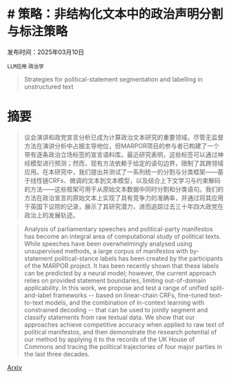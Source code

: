 # # 策略：非结构化文本中的政治声明分割与标注策略

发布时间：2025年03月10日

`LLM应用` `政治学`

> Strategies for political-statement segmentation and labelling in unstructured text

# 摘要

> 议会演讲和政党宣言分析已成为计算政治文本研究的重要领域。尽管无监督方法在演讲分析中占据主导地位，但MARPOR项目的参与者已构建了一个带有逐条政治立场标签的宣言语料库。最近研究表明，这些标签可以通过神经模型进行预测；然而，现有方法依赖于给定的语句边界，限制了其跨领域应用。在本研究中，我们提出并测试了一系列统一的分割与分类框架——基于线性链CRFs、微调的文本到文本模型，以及结合上下文学习与约束解码的方法——这些框架可用于从原始文本数据中同时分割和分类语句。我们的方法在政治宣言的原始文本上实现了具有竞争力的准确率，并通过将其应用于英国下议院的记录，展示了其研究潜力，进而追踪过去三十年四大政党在政治上的发展轨迹。

> Analysis of parliamentary speeches and political-party manifestos has become an integral area of computational study of political texts. While speeches have been overwhelmingly analysed using unsupervised methods, a large corpus of manifestos with by-statement political-stance labels has been created by the participants of the MARPOR project. It has been recently shown that these labels can be predicted by a neural model; however, the current approach relies on provided statement boundaries, limiting out-of-domain applicability. In this work, we propose and test a range of unified split-and-label frameworks -- based on linear-chain CRFs, fine-tuned text-to-text models, and the combination of in-context learning with constrained decoding -- that can be used to jointly segment and classify statements from raw textual data. We show that our approaches achieve competitive accuracy when applied to raw text of political manifestos, and then demonstrate the research potential of our method by applying it to the records of the UK House of Commons and tracing the political trajectories of four major parties in the last three decades.

[Arxiv](https://arxiv.org/abs/2503.07179)